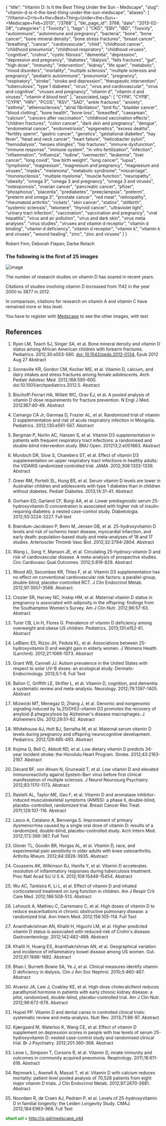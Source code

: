 {
    "title": "Vitamin D: Is It the Best Thing Under the Sun - Medscape",
    "slug": "vitamin-d-is-it-the-best-thing-under-the-sun-medscape",
    "aliases": [
        "/Vitamin+D+Is+It+the+Best+Thing+Under+the+Sun+-+Medscape+Feb+2013",
        "/3768"
    ],
    "tiki_page_id": 3768,
    "date": "2013-02-08",
    "categories": [
        "Toxicity"
    ],
    "tags": [
        "CKD",
        "EBV",
        "IBD",
        "Toxicity",
        "autoimmune",
        "autoimmune and pregnancy",
        "bacteria",
        "bone",
        "bone cancer",
        "bone mineral density",
        "bone stress fractures",
        "breast cancer",
        "breathing",
        "cancer",
        "cardiovascular",
        "child",
        "childhood cancer",
        "childhood pneumonia",
        "childhood respiratory",
        "childhood viruses",
        "cognitive",
        "crohns",
        "cystic fibrosis",
        "dementia",
        "depression",
        "depression and pregnancy",
        "diabetes",
        "dialysis",
        "falls fractures",
        "gut",
        "high dose",
        "immunity",
        "intervention",
        "kidney",
        "life span",
        "metabolic",
        "mood disorders",
        "mortality",
        "multiple sclerosis",
        "multiple sclerosis and pregnancy",
        "pediatric autoimmune",
        "pneumonia",
        "pregnancy",
        "respiratory",
        "stroke",
        "stroke and depression",
        "therapeutic intervention",
        "tuberculosis",
        "type 1 diabetes",
        "virus",
        "virus and cardiovascular",
        "virus and cognitive",
        "viruses and pregnancy",
        "vitamin d",
        "vitamin d and viruses",
        "vitamin d blood test"
    ],
    "associated_tags": [
        "CYPA",
        "CYPB",
        "CYPR",
        "HRV",
        "PCOS",
        "RSV",
        "SAD",
        "ankle fractures",
        "anxiety",
        "asthma",
        "atherosclerosis",
        "atrial fibrillation",
        "bird flu",
        "bladder cancer",
        "blood clotting",
        "bone health",
        "bone loss",
        "breastfed",
        "caesarean",
        "calcium",
        "cancers after vaccination",
        "childhood vaccination effects",
        "children fractures",
        "colon cancer",
        "dark skin and pregnancy",
        "dengue",
        "endometrial cancer",
        "endometriosis",
        "epigenetics",
        "excess deaths",
        "fertility sperm",
        "gastric cancer",
        "genetics",
        "gestational diabetes",
        "hay fever",
        "head and neck cancer",
        "heart failure",
        "helicobacter pylori",
        "hemodialysis",
        "herpes shingles",
        "hip fractures",
        "immune dysfunction",
        "immune response",
        "immune system",
        "in vitro fertilization",
        "infection",
        "inflammation",
        "influenza",
        "iodine",
        "ivermectin",
        "leukemia",
        "liver cancer",
        "long covid",
        "low birth weight",
        "lung cancer",
        "lupus",
        "lymphoma",
        "magnesium",
        "magnesium and pregnancy",
        "magnesium and viruses",
        "masks",
        "melanoma",
        "metabolic syndrome",
        "miscarriage",
        "mononucleosis",
        "multiple myeloma",
        "muscle function",
        "neuropathy",
        "obesity",
        "omega 3",
        "omega 3 and pregnancy",
        "omega 3 and viruses",
        "osteoporosis",
        "ovarian cancer",
        "pancreatic cancer",
        "pfizer",
        "phosphorus",
        "placenta",
        "prediabetes",
        "preeclampsia",
        "preterm",
        "preterm and omega 3",
        "prostate cancer",
        "red meat",
        "retinopathy",
        "rheumatoid arthritis",
        "rickets",
        "skin cancer",
        "statins",
        "stillbirth",
        "systemic sclerosis",
        "telomere",
        "thyroid cancer",
        "ultraviolet light",
        "urinary tract infection",
        "vaccination",
        "vaccination and pregnancy",
        "viral hepatitis",
        "virus and air pollution",
        "virus and dark skin",
        "virus meta analyses",
        "virus studies",
        "viruses and vitamin d receptor",
        "vitamin d binding",
        "vitamin d deficiency",
        "vitamin d receptor",
        "vitamin k",
        "vitamin k and viruses",
        "wound healing",
        "zinc",
        "zinc and viruses"
    ]
}


Robert Finn; Deborah Flapan; Darbe Rotach

### The following is the first of 25 images

<img src="/attachments/d3.mock.jpg" alt="image"> 

The number of research studies on vitamin D has soared in recent years. 

Citations of studies involving vitamin D increased from 1142 in the year 2000 to 3877 in 2012. 

In comparison, citations for research on vitamin A and vitamin C have remained more or less level. 

You have to register with [Medscape](http://www.medscape.com/features/slideshow/vitamin-d#20) to see the other images, with text

## References

1. Ryan LM, Teach SJ, Singer SA, et al. Bone mineral density and vitamin D status among African American children with forearm fractures. Pediatrics. 2012;30:e553-560. [doi: 10.1542/peds.2012-0134.](https://doi.org/10.1542/peds.2012-0134.) Epub 2012 Aug 27 Abstract 

1. Sonneville KR, Gordon CM, Kocher MS, et al. Vitamin D, calcium, and dairy intakes and stress fractures among female adolescents. Arch Pediatr Adolesc Med. 2012;166:595-600. doi:10.1001/archpediatrics.2012.5. Abstract

1. Bischoff-Ferrari HA, Willett WC, Orav EJ, et al. A pooled analysis of vitamin D dose requirements for fracture prevention. N Engl J Med. 2012367:40-49. Abstract

1. Camargo CA Jr, Ganmaa D, Frazier AL, et al. Randomized trial of vitamin D supplementation and risk of acute respiratory infection in Mongolia. Pediatrics. 2012;130:e561-567. Abstract

1. Bergman P, Norlin AC, Hansen S, et al. Vitamin D3 supplementation in patients with frequent respiratory tract infections: a randomised and double-blind intervention study. BMJ Open. 201213;2:e001663. Abstract

1. Murdoch DR, Slow S, Chambers ST, et al. Effect of vitamin D3 supplementation on upper respiratory tract infections in healthy adults: the VIDARIS randomized controlled trial. JAMA. 2012;308:1333-1339. Abstract

1. Greer RM, Portelli SL, Hung BS, et al. Serum vitamin D levels are lower in Australian children and adolescents with type 1 diabetes than in children without diabetes. Pediatr Diabetes. 2013;14:31-41. Abstract

1. Gorham ED, Garland CF, Burgi AA, et al. Lower prediagnostic serum 25-hydroxyvitamin D concentration is associated with higher risk of insulin-requiring diabetes: a nested case-control study. Diabetologia. 2012;55:3224-3227. Full text

1. Brøndum-Jacobsen P, Benn M, Jensen GB, et al. 25-hydroxyvitamin D levels and risk of ischemic heart disease, myocardial infarction, and early death: population-based study and meta-analyses of 18 and 17 studies. Arterioscler Thromb Vasc Biol. 2012;32:2794-2804. Abstract

1. Wang L, Song Y, Manson JE, et al. Circulating 25-hydroxy-vitamin D and risk of cardiovascular disease. A meta-analysis of prospective studies. Circ Cardiovasc Qual Outcomes. 2012;5:819-829. Abstract

1. Wood AD, Secombes KR, Thies F, et al. Vitamin D3 supplementation has no effect on conventional cardiovascular risk factors: a parallel-group, double-blind, placebo-controlled RCT. J Clin Endocrinol Metab. 2012;97:3557-3568. Abstract

1. Crozier SR, Harvey NC, Inskip HM, et al. Maternal vitamin D status in pregnancy is associated with adiposity in the offspring: findings from the Southampton Women's Survey. Am J Clin Nutr. 2012;96:57-63. Abstract

1. Turer CB, Lin H, Flores G. Prevalence of vitamin D deficiency among overweight and obese US children. Pediatrics. 2013;131:e152-61. Abstract

1. LeBlanc ES, Rizzo JH, Pedula KL, et al. Associations between 25-hydroxyvitamin D and weight gain in elderly women. J Womens Health (Larchmt). 2012;21:1066-1073. Abstract

1. Grant WB, Cannell JJ. Autism prevalence in the United States with respect to solar UV-B doses: an ecological study. Dermato-Endocrinology. 2013;5:1-6. Full Text

1. Balion C, Griffith LE, Strifler L, et al. Vitamin D, cognition, and dementia: a systematic review and meta-analysis. Neurology. 2012;79:1397-1405. Abstract

1. Mizwicki MT, Menegaz D, Zhang J, et al. Genomic and nongenomic signaling induced by 1a,25(OH)2-vitamin D3 promotes the recovery of amyloid-β phagocytosis by Alzheimer's disease macrophages. J Alzheimers Dis. 2012;29:51-62. Abstract

1. Whitehouse AJ, Holt BJ, Serralha M, et al. Maternal serum vitamin D levels during pregnancy and offspring neurocognitive development. Pediatrics. 2012;129:485-493. Abstract

1. Kojima G, Bell C, Abbott RD, et al. Low dietary vitamin D predicts 34-year incident stroke: the Honolulu Heart Program. Stroke. 2012;43:2163-2167. Abstract

1. Décard BF, von Ahsen N, Grunwald T, et al. Low vitamin D and elevated immunoreactivity against Epstein-Barr virus before first clinical manifestation of multiple sclerosis. J Neurol Neurosurg Psychiatry. 2012;83:1170-1173. Abstract

1. Rastelli AL, Taylor ME, Gao F, et al. Vitamin D and aromatase inhibitor-induced musculoskeletal symptoms (AIMSS): a phase II, double-blind, placebo-controlled, randomized trial. Breast Cancer Res Treat. 2011;129:107-116. Abstract

1. Lasco A, Catalano A, Benvenga S. Improvement of primary dysmenorrhea caused by a single oral dose of vitamin D: results of a randomized, double-blind, placebo-controlled study. Arch Intern Med. 2012;172:366-367. Full Text

1. Glover TL, Goodin BR, Horgas AL, et al. Vitamin D, race, and experimental pain sensitivity in older adults with knee osteoarthritis. Arthritis Rheum. 2012;64:3926-3935. Abstract

1. Coussens AK, Wilkinson RJ, Hanifa Y, et al. Vitamin D accelerates resolution of inflammatory responses during tuberculosis treatment. Proc Natl Acad Sci U S A. 2012;109:15449-15454. Abstract

1. Wu AC, Tantisira K, Li L, et al. Effect of vitamin D and inhaled corticosteroid treatment on lung function in children. Am J Respir Crit Care Med. 2012;186:508-513. Abstract

1. Lehouck A, Mathieu C, Carremans C, et al. High doses of vitamin D to reduce exacerbations in chronic obstructive pulmonary disease: a randomized trial. Ann Intern Med. 2012;156:105-114. Full Text

1. Ananthakrishnan AN, Khalili H, Higuchi LM, et al. Higher predicted vitamin D status is associated with reduced risk of Crohn's disease. Gastroenterology. 2012;142:482-489. Abstract

1. Khalili H, Huang ES, Ananthakrishnan AN, et al. Geographical variation and incidence of inflammatory bowel disease among US women. Gut. 2012;61:1686-1692. Abstract

1. Bhan I, Burnett-Bowie SA, Ye J, et al. Clinical measures identify vitamin D deficiency in dialysis. Clin J Am Soc Nephrol. 2010;5:460-467. Abstract

1. Alvarez JA, Law J, Coakley KE, et al. High-dose cholecalciferol reduces parathyroid hormone in patients with early chronic kidney disease: a pilot, randomized, double-blind, placebo-controlled trial. Am J Clin Nutr. 2012;96:672-679. Abstract

1. Hujoel PP. Vitamin D and dental caries in controlled clinical trials: systematic review and meta-analysis. Nutr Rev. 2013;71:88-97. Abstract

1. Kjærgaard M, Waterloo K, Wang CE, et al. Effect of vitamin D supplement on depression scores in people with low levels of serum 25-hydroxyvitamin D: nested case-control study and randomised clinical trial. Br J Psychiatry. 2012;201:360-368. Abstract

1. Leow L, Simpson T, Cursons R, et al. Vitamin D, innate immunity and outcomes in community acquired pneumonia. Respirology. 2011;16:611-616. Abstract

1. Rejnmark L, Avenell A, Masud T, et al. Vitamin D with calcium reduces mortality: patient level pooled analysis of 70,528 patients from eight major vitamin D trials. J Clin Endocrinol Metab. 2012;97:2670-2681. Abstract

1. Noordam R, de Craen AJ, Pedram P, et al. Levels of 25-hydroxyvitamin D in familial longevity: the Leiden Longevity Study. CMAJ. 2012;184:E963-968. Full Text

 **<span style="color:#090;">short url =</span>**  http://is.gd/medscape_vitd